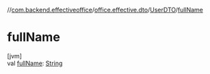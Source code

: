 //[com.backend.effectiveoffice](IdeaProjects/labs-office-elevator/effectiveOfficeBackend/documentation/gfm/index.md)/[office.effective.dto](IdeaProjects/labs-office-elevator/effectiveOfficeBackend/documentation/gfm/com.backend.effectiveoffice/office.effective.dto/index.md)/[UserDTO](IdeaProjects/labs-office-elevator/effectiveOfficeBackend/documentation/gfm/com.backend.effectiveoffice/office.effective.dto/-user-d-t-o/index.md)/[fullName](IdeaProjects/labs-office-elevator/effectiveOfficeBackend/documentation/gfm/com.backend.effectiveoffice/office.effective.dto/-user-d-t-o/full-name.md)

# fullName

[jvm]\
val [fullName](IdeaProjects/labs-office-elevator/effectiveOfficeBackend/documentation/gfm/com.backend.effectiveoffice/office.effective.dto/-user-d-t-o/full-name.md): [String](https://kotlinlang.org/api/latest/jvm/stdlib/kotlin/-string/index.html)
